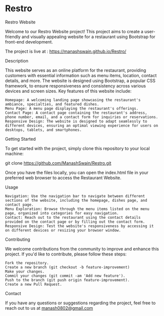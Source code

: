 # Restro

Restro Website

Welcome to our Restro Website project! This project aims to create a user-friendly and visually appealing website for a restaurant using Bootstrap for front-end development.

The project is live at : https://manashswain.github.io/Restro/

Description

This website serves as an online platform for the restaurant, providing customers with essential information such as menu items, location, contact details, and more. The website is designed using Bootstrap, a popular CSS framework, to ensure responsiveness and consistency across various devices and screen sizes. Key features of this website include:

    Homepage: A welcoming landing page showcasing the restaurant's ambiance, specialties, and featured dishes.
    Menu Page: A menu page displaying the restaurant's offerings.
    Contact Page: A contact page containing the restaurant's address, phone number, email, and a contact form for inquiries or reservations.
    Responsive Design: The website is designed to adapt seamlessly to different devices, ensuring an optimal viewing experience for users on desktops, tablets, and smartphones.



Getting Started

To get started with the project, simply clone this repository to your local machine:

git clone  https://github.com/ManashSwain/Restro.git

Once you have the files locally, you can open the index.html file in your preferred web browser to access the Restaurant Website.

Usage

    Navigation: Use the navigation bar to navigate between different sections of the website, including the homepage, dishes page, and contact page.
    Menu Exploration: Browse through the menu items listed on the menu page, organized into categories for easy navigation.
    Contact: Reach out to the restaurant using the contact details provided on the contact page or by filling out the contact form.
    Responsive Design: Test the website's responsiveness by accessing it on different devices or resizing your browser window.

Contributing

We welcome contributions from the community to improve and enhance this project. If you'd like to contribute, please follow these steps:

    Fork the repository.
    Create a new branch (git checkout -b feature-improvement)
    Make your changes.
    Commit your changes (git commit -am 'Add new feature').
    Push to the branch (git push origin feature-improvement).
    Create a new Pull Request.


Contact

If you have any questions or suggestions regarding the project, feel free to reach out to us at manash0802@gmail.com

